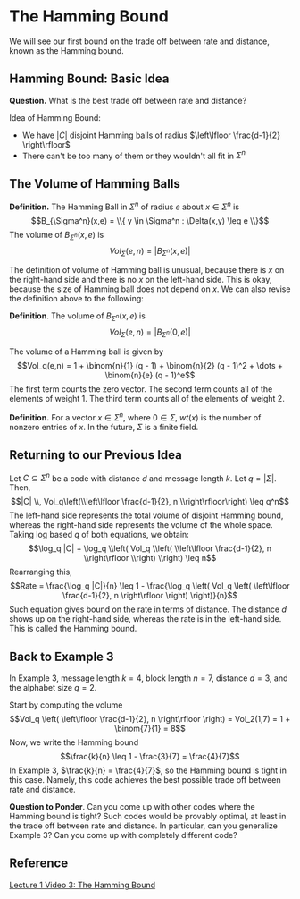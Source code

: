 # The Hamming Bound

We will see our first bound on the trade off between rate and distance, known as the Hamming bound.

## Hamming Bound: Basic Idea

**Question.** What is the best trade off between rate and distance?

Idea of Hamming Bound:
- We have $|C|$ disjoint Hamming balls of radius $\left\lfloor \frac{d-1}{2} \right\rfloor$
- There can't be too many of them or they wouldn't all fit in $\Sigma^n$

## The Volume of Hamming Balls

**Definition.** The Hamming Ball in $\Sigma^n$ of radius $e$ about $x \in \Sigma^n$ is
$$B_{\Sigma^n}(x,e) = \\{ y \in \Sigma^n : \Delta(x,y) \leq e \\}$$
The volume of $B_{\Sigma^n}(x,e)$ is
$$Vol_{\Sigma}(e,n) = |B_{\Sigma^n}(x,e)|$$

The definition of volume of Hamming ball is unusual, because there is $x$ on the right-hand side and there is no $x$ on the left-hand side. This is okay, because the size of Hamming ball does not depend on $x$. We can also revise the definition above to the following:

**Definition**. The volume of $B_{\Sigma^n}(x,e)$ is
$$Vol_{\Sigma}(e,n) = |B_{\Sigma^n}(0,e)|$$

The volume of a Hamming ball is given by
$$Vol_q(e,n) = 1 + \binom{n}{1} (q - 1) + \binom{n}{2} (q - 1)^2 + \dots + \binom{n}{e} (q - 1)^e$$
The first term counts the zero vector. The second term counts all of the elements of weight 1. The third term counts all of the elements of weight 2.

**Definition.** For a vector $x \in \Sigma^n$, where $0 \in \Sigma$, $wt(x)$ is the number of nonzero entries of $x$. In the future, $\Sigma$ is a finite field.

## Returning to our Previous Idea

Let $C \subseteq \Sigma^n$ be a code with distance $d$ and message length $k$. Let $q = |\Sigma|$. Then,
$$|C| \\, Vol_q\left(\\left\lfloor \frac{d-1}{2}, n \\right\rfloor\right) \leq q^n$$
The left-hand side represents the total volume of disjoint Hamming bound, whereas the right-hand side represents the volume of the whole space. Taking log based $q$ of both equations, we obtain:
$$\log_q |C| + \log_q \\left( Vol_q \\left( \\left\lfloor \frac{d-1}{2}, n \\right\rfloor \\right) \\right) \leq n$$
Rearranging this,
$$Rate = \frac{\log_q |C|}{n} \leq 1 - \frac{\log_q \left( Vol_q \left( \left\lfloor \frac{d-1}{2}, n \right\rfloor \right) \right)}{n}$$
Such equation gives bound on the rate in terms of distance. The distance $d$ shows up on the right-hand side, whereas the rate is in the left-hand side. This is called the Hamming bound.

## Back to Example 3

In Example 3, message length $k = 4$, block length $n = 7$, distance $d = 3$, and the alphabet size $q = 2$.

Start by computing the volume
$$Vol_q \left( \left\lfloor \frac{d-1}{2}, n \right\rfloor \right) = Vol_2(1,7) = 1 + \binom{7}{1} = 8$$
Now, we write the Hamming bound
$$\frac{k}{n} \leq 1 - \frac{3}{7} = \frac{4}{7}$$
In Example 3, $\frac{k}{n} = \frac{4}{7}$, so the Hamming bound is tight in this case. Namely, this code achieves the best possible trade off between rate and distance.

**Question to Ponder**. Can you come up with other codes where the Hamming bound is tight? Such codes would be provably optimal, at least in the trade off between rate and distance. In particular, can you generalize Example 3? Can you come up with completely different code?

## Reference

[Lecture 1 Video 3: The Hamming Bound](https://youtu.be/aSLkf0fkir8)
